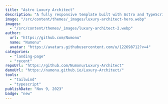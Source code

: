 ```yaml
---
title: "Astro Luxury Architect"
description: "A fully responsive template built with Astro and TypeScript styled with Tailwind CSS. The perfect template to showcase architectural projects."
image: "/src/content/themes/_images/luxury-architect-hero.webp"
images:
  - "/src/content/themes/_images/luxury-architect-2.webp"
author:
  url: "https://github.com/Numonu"
  name: "Numonu"
  avatar: "https://avatars.githubusercontent.com/u/122698712?v=4"
categories:
  - "landing-page"
  - "recent"
repoUrl: "https://github.com/Numonu/Luxury-Architect"
demoUrl: "https://numonu.github.io/Luxury-Architect/"
tools:
  - "tailwind"
  - "typescript"
publishDate: "Nov 9, 2023"
badge: "new"
---
```

